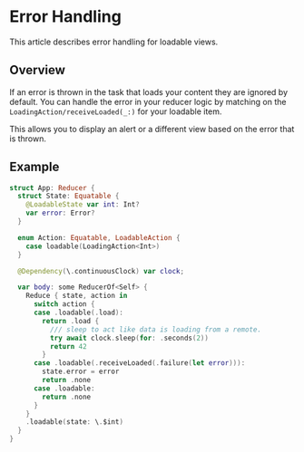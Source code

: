 # Error Handling

This article describes error handling for loadable views.

## Overview

If an error is thrown in the task that loads your content they are ignored by default.
You can handle the error in your reducer logic by matching on the ``LoadingAction/receiveLoaded(_:)``
for your loadable item.

This allows you to display an alert or a different view based on the error that is thrown.

## Example
```swift
struct App: Reducer {
  struct State: Equatable {
    @LoadableState var int: Int?
    var error: Error?
  }

  enum Action: Equatable, LoadableAction {
    case loadable(LoadingAction<Int>)
  }

  @Dependency(\.continuousClock) var clock;

  var body: some ReducerOf<Self> {
    Reduce { state, action in
      switch action {
      case .loadable(.load):
        return .load {
          /// sleep to act like data is loading from a remote.
          try await clock.sleep(for: .seconds(2))
          return 42
        }
      case .loadable(.receiveLoaded(.failure(let error))):
        state.error = error
        return .none
      case .loadable:
        return .none
      }
    }
    .loadable(state: \.$int)
  }
}
```
